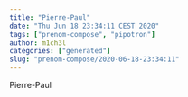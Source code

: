 ```yaml
---
title: "Pierre-Paul"
date: "Thu Jun 18 23:34:11 CEST 2020"
tags: ["prenom-compose", "pipotron"]
author: m1ch3l
categories: ["generated"]
slug: "prenom-compose/2020-06-18-23:34:11"
---
```


Pierre-Paul

